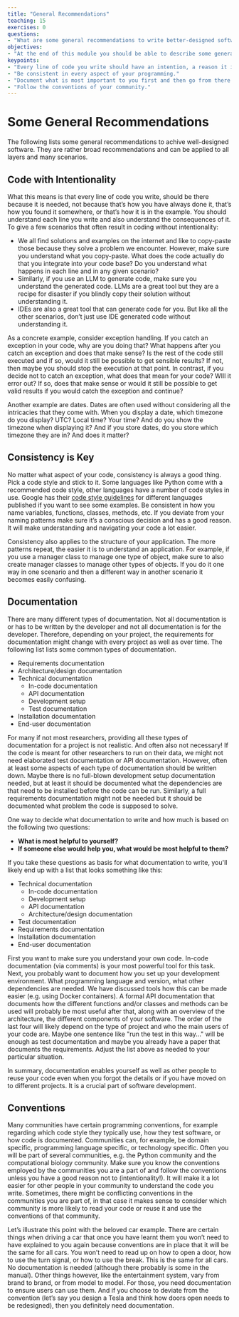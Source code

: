 ```yaml
---
title: "General Recommendations"
teaching: 15
exercises: 0
questions:
- "What are some general recommendations to write better-designed software?"
objectives:
- "At the end of this module you should be able to describe some general recommendations to consider when designing software and writing code."
keypoints:
- "Every line of code you write should have an intention, a reason it is being written and not just copy-pasted without being understood."
- "Be consistent in every aspect of your programming."
- "Document what is most important to you first and then go from there."
- "Follow the conventions of your community."
---
```

# Some General Recommendations

The following lists some general recommendations to achive well-designed software. They are rather broad recommendations and can be applied to all layers and many scenarios.

## Code with Intentionality

What this means is that every line of code you write, should be there because it is needed, not because that’s how you have always done it, that’s how you found it somewhere, or that’s how it is in the example. You should understand each line you write and also understand the consequences of it. To give a few scenarios that often result in coding without intentionality:

- We all find solutions and examples on the internet and like to copy-paste those because they solve a problem we encounter. However, make sure you understand what you copy-paste. What does the code actually do that you integrate into your code base? Do you understand what happens in each line and in any given scenario?
- Similarly, if you use an LLM to generate code, make sure you understand the generated code. LLMs are a great tool but they are a recipe for disaster if you blindly copy their solution without understanding it.
- IDEs are also a great tool that can generate code for you. But like all the other scenarios, don’t just use IDE generated code without understanding it.

As a concrete example, consider exception handling. If you catch an exception in your code, why are you doing that? What happens after you catch an exception and does that make sense? Is the rest of the code still executed and if so, would it still be possible to get sensible results? If not, then maybe you should stop the execution at that point. In contrast, if you decide not to catch an exception, what does that mean for your code? WIll it error out? If so, does that make sense or would it still be possible to get valid results if you would catch the exception and continue?

Another example are dates. Dates are often used without considering all the intricacies that they come with. When you display a date, which timezone do you display? UTC? Local time? Your time? And do you show the timezone when displaying it? And if you store dates, do you store which timezone they are in? And does it matter?

## Consistency is Key

No matter what aspect of your code, consistency is always a good thing. Pick a code style and stick to it. Some languages like Python come with a recommended code style, other languages have a number of code styles in use. Google has their [code style guidelines](https://google.github.io/styleguide/) for different languages published if you want to see some examples. Be consistent in how you name variables, functions, classes, methods, etc. If you deviate from your naming patterns make sure it’s a conscious decision and has a good reason. It will make understanding and navigating your code a lot easier.

Consistency also applies to the structure of your application. The more patterns repeat, the easier it is to understand an application. For example, if you use a manager class to manage one type of object, make sure to also create manager classes to manage other types of objects. If you do it one way in one scenario and then a different way in another scenario it becomes easily confusing.

## Documentation

There are many different types of documentation. Not all documentation is or has to be written by the developer and not all documentation is for the developer. Therefore, depending on your project, the requirements for documentation might change with every project as well as over time. The following list lists some common types of documentation.

- Requirements documentation
- Architecture/design documentation
- Technical documentation
    - In-code documentation
    - API documentation
    - Development setup
    - Test documentation
- Installation documentation
- End-user documentation

For many if not most researchers, providing all these types of documentation for a project is not realistic. And often also not necessary! If the code is meant for other researchers to run on their data, we might not need elaborated test documentation or API documentation. However, often at least some aspects of each type of documentation should be written down. Maybe there is no full-blown development setup documentation needed, but at least it should be documented what the dependencies are that need to be installed before the code can be run. Similarly, a full requirements documentation might not be needed but it should be documented what problem the code is supposed to solve.

One way to decide what documentation to write and how much is based on the following two questions:
- **What is most helpful to yourself?**
- **If someone else would help you, what would be most helpful to them?**

If you take these questions as basis for what documentation to write, you'll likely end up with a list that looks something like this:

- Technical documentation
    - In-code documentation
    - Development setup
    - API documentation
    - Architecture/design documentation
- Test documentation
- Requirements documentation
- Installation documentation
- End-user documentation

First you want to make sure you understand your own code. In-code documentation (via comments) is your most powerful tool for this task. Next, you probably want to document how you set up your development environment. What programming language and version, what other dependencies are needed. We have discussed tools how this can be made easier (e.g. using Docker containers). A formal API documentation that documents how the different functions and/or classes and methods can be used will probably be most useful after that, along with an overview of the architecture, the different components of your software. The order of the last four will likely depend on the type of project and who the main users of your code are. Maybe one sentence like "run the test in this way..." will be enough as test documentation and maybe you already have a paper that documents the requirements. Adjust the list above as needed to your particular situation.

In summary, documentation enables yourself as well as other people to reuse your code even when you forgot the details or if you have moved on to different projects. It is a crucial part of software development. 

## Conventions

Many communities have certain programming conventions, for example regarding which code style they typically use, how they test software, or how code is documented. Communities can, for example, be domain specific, programming language specific, or technology specific. Often you will be part of several communities, e.g. the Python community and the computational biology community. Make sure you know the conventions employed by the communities you are a part of and follow the conventions unless you have a good reason not to (intentionality!). It will make it a lot easier for other people in your community to understand the code you write. Sometimes, there might be conflicting conventions in the communities you are part of, in that case it makes sense to consider which community is more likely to read your code or reuse it and use the conventions of that community.

Let’s illustrate this point with the beloved car example. There are certain things when driving a car that once you have learnt them you won’t need to have explained to you again because conventions are in place that it will be the same for all cars. You won’t need to read up on how to open a door, how to use the turn signal, or how to use the break. This is the same for all cars. No documentation is needed (although there probably is some in the manual). Other things however, like the entertainment system, vary from brand to brand, or from model to model. For those, you need documentation to ensure users can use them. And if you choose to deviate from the convention (let’s say you design a Tesla and think how doors open needs to be redesigned), then you definitely need documentation.
